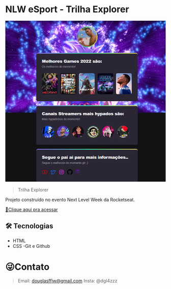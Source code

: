 # NLW eSport - Trilha Explorer

![preview.png](./.github/preview.png)

> Trilha Explorer

Projeto construído no evento Next Level Week da Rocketseat.

[🔗Clique aqui pra acessar](https://https://douglasffjw.github.io/NLWGAMES/)

## 🛠 Tecnologias

- HTML
- CSS 
-Git e Github

# 😜Contato
 
> Email: douglasffjw@gmail.com
> Insta: @dgl4zzz
